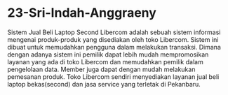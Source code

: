 # 23-Sri-Indah-Anggraeny
Sistem Jual Beli Laptop Second Libercom adalah sebuah sistem informasi mengenai produk-produk yang disediakan oleh toko Libercom. Sistem ini dibuat untuk memudahkan pengguna dalam melakukan transaksi. Dimana dengan adanya sistem ini pemilik dapat lebih mudah mempromosikan layanan yang ada di toko Libercom dan memudahkan pemilik dalam pengelolaan data. Member juga dapat dengan mudah melakukan pemesanan produk. Toko Libercom sendiri menyediakan layanan jual beli laptop bekas(second) dan jasa service yang terletak di Pekanbaru. 
